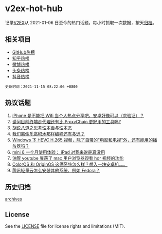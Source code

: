 # v2ex-hot-hub

 记录[V2EX](https://www.v2ex.com/)从 2021-01-06 日至今的热门话题。每小时抓取一次数据，按天[归档](archives)。
 
 ## 相关项目

- [GitHub热榜](https://github.com/lonnyzhang423/github-hot-hub)
- [知乎热榜](https://github.com/lonnyzhang423/zhihu-hot-hub)
- [微博热榜](https://github.com/lonnyzhang423/weibo-hot-hub)
- [头条热榜](https://github.com/lonnyzhang423/toutiao-hot-hub)
- [抖音热榜](https://github.com/lonnyzhang423/douyin-hot-hub)


 `更新时间：2021-11-15 08:22:06 +0800`

## 热议话题

1. [iPhone 是不能把 Wifi 当个人热点分享吧，安卓好像可以（求验证）？](https://www.v2ex.com/t/815295)
1. [请问目前终端走代理还有比 ProxyChain 更好用的工具吗?](https://www.v2ex.com/t/815289)
1. [胡说八道之思考性本善与性本恶](https://www.v2ex.com/t/815248)
1. [我们离像乐高积木那样编程还有多远？](https://www.v2ex.com/t/815228)
1. [Windows 下 HEVC H.265 视频，除了自带的"电影和电视"外，还有能用的播放器吗？](https://www.v2ex.com/t/815363)
1. [mini 6 一个月使用体验： iPad 对我来说是真没用](https://www.v2ex.com/t/815317)
1. [油管 youtube 屏蔽了 mac 用户浏览器观看 hdr 视频的功能](https://www.v2ex.com/t/815311)
1. [ColorOS 和 OriginOS 这俩系统怎么样？想入一块安卓机。。。](https://www.v2ex.com/t/815318)
1. [腾讯轻量云怎么安装其他系统，例如 Fedora？](https://www.v2ex.com/t/815277)

## 历史归档

[archives](archives)

## License

See the [LICENSE](LICENSE) file for license rights and limitations (MIT).
